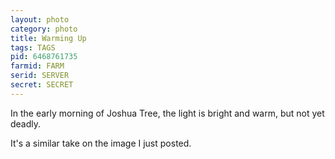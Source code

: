```yaml
---
layout: photo
category: photo
title: Warming Up
tags: TAGS
pid: 6468761735
farmid: FARM
serid: SERVER
secret: SECRET
---
```


In the early morning of Joshua Tree, the light is bright and warm, but not yet deadly.

It's a similar take on the image I just posted.
